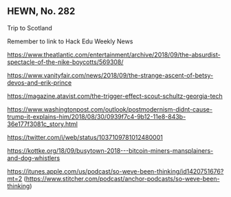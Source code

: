 ## HEWN, No. 282

Trip to Scotland

Remember to link to Hack Edu Weekly News

https://www.theatlantic.com/entertainment/archive/2018/09/the-absurdist-spectacle-of-the-nike-boycotts/569308/

https://www.vanityfair.com/news/2018/09/the-strange-ascent-of-betsy-devos-and-erik-prince

https://magazine.atavist.com/the-trigger-effect-scout-schultz-georgia-tech

https://www.washingtonpost.com/outlook/postmodernism-didnt-cause-trump-it-explains-him/2018/08/30/0939f7c4-9b12-11e8-843b-36e177f3081c_story.html

https://twitter.com/i/web/status/1037109781012480001

https://kottke.org/18/09/busytown-2018---bitcoin-miners-mansplainers-and-dog-whistlers

https://itunes.apple.com/us/podcast/so-weve-been-thinking/id1420751676?mt=2 (https://www.stitcher.com/podcast/anchor-podcasts/so-weve-been-thinking)
